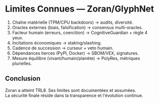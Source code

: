 # Limites Connues — Zoran/GlyphNet

1. Chaîne matérielle (TPM/CPU backdoors) → audits, diversité.  
2. Oracles externes (biais, falsification) → consensus multi-oracles.  
3. Facteur humain (erreurs, coercition) → CognitiveGuardian + règle 4 yeux.  
4. Incitations économiques → staking/slashing.  
5. Cadence de succession → curseur + veto humain.  
6. Dépendances tierces (PyPI, Docker) → SBOM/VEX, signatures.  
7. Mesure équilibre (vivant/humain/planète) → PolyRes, métriques plurielles.  

## Conclusion
Zoran a atteint TRL8. Ses limites sont documentées et assumées.  
La sécurité finale réside dans la transparence et l'évolution continue.
